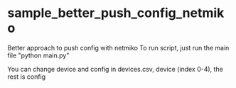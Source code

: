 # sample_better_push_config_netmiko
Better approach to push config with netmiko
To run script, just run the main file "python main.py"

You can change device and config in devices.csv, device (index 0-4), the rest is config
